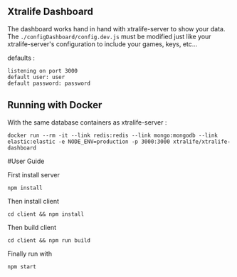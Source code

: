 ## Xtralife Dashboard

The dashboard works hand in hand with xtralife-server to show your data.
The `./configDashboard/config.dev.js` must be modified just like your xtralife-server's configuration to include
your games, keys, etc...

defaults :

	listening on port 3000
	default user: user
	default password: password
	
## Running with Docker	

With the same database containers as xtralife-server :
	
`docker run --rm -it --link redis:redis --link mongo:mongodb --link elastic:elastic -e NODE_ENV=production -p 3000:3000 xtralife/xtralife-dashboard`	
	
#User Guide

First install server

    npm install

Then install client

    cd client && npm install

Then build client

    cd client && npm run build

Finally run with

    npm start
